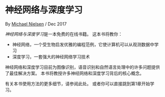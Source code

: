 # 神经网络与深度学习

By [Michael Nielsen](http://michaelnielsen.org/) / Dec 2017

*神经网络与深度学习*是一本免费的在线书籍。 这本书将教你：
- 神经网络，一个受生物启发优雅的编程范例，它使计算机可以从观测数据中学习
- 深度学习，一套强大的神经网络学习技术

神经网络和深度学习目前为图像识别，语音识别和自然语言处理中的许多问题提供了最佳解决方案。 本书将教授许多神经网络和深度学习背后的核心概念。

有关本书使用方法的更多细节，请参阅此处。 或者你可以直接跳到第1章开始学习。